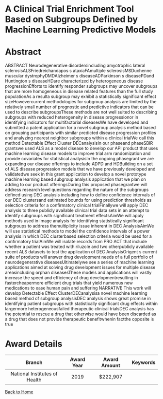 
A Clinical Trial Enrichment Tool Based on Subgroups Defined by Machine Learning Predictive Models
=================================================================================================

# Abstract


ABSTRACT Neurodegenerative disordersincluding amyotrophic lateral sclerosisALSFriedreichandapos s ataxiaFAmultiple sclerosisMSDuchenne muscular dystrophyDMDAlzheimer s diseaseADParkinson s diseasePDand Huntington s diseaseHDare characterized by heterogeneous disease progressionEfforts to identify responder subgroups may uncover subgroups that are more homogeneous in disease related features than the full study populationAs a resulta subgroup may exhibit a statistically significant effect sizeHowevercurrent methodologies for subgroup analysis are limited by the relatively small number of prognostic and predictive indicators that can be used to describe subgroupsThese methods are not well suited to describing subgroups with reduced heterogeneity in disease progressionor in identifying indicators for multifactorial diseasesWe have developed and submitted a patent application for a novel subgroup analysis method based on grouping participants with similar predicted disease progression profiles and analyzing nearest neighbor subgroups within a clinical trialWe call this method Detectable Effect Cluster DECanalysisIn our phaseand phaseSBIR grantswe used ALS as a model disease to develop our API product that uses machine learning disease models to improve trial arm randomization and provide covariates for statistical analysisIn the ongoing phasegrant we are expanding our disease offerings to include ADPD and HDBuilding on a set of ALS disease progression models that we have previously developed and validatedwe seek in this grant application to develop a novel prototype machine learning based subgroup analysis application that we plan on adding to our product offeringsDuring this proposed phasegrantwe will address research level questions regarding the nature of the subgroups defined using DEC analysis including how to define confidence intervals of our DEC clustersand estimated bounds for using prediction thresholds as selection criteria for a confirmatory clinical trialFinallywe will apply DEC analysis to three publicly available clinical trial data sets in an attempt to identify subgroups with significant treatment effectsAimWe will apply methods used in image analysis for identifying statistically significant subgroups to address themultiplicity issue inherent in DEC AnalysisAimWe will use statistical methods to model the confidence intervals of a power analysis in which DEC clusterbased selection criteria would be used for a confirmatory trialAimWe will isolate records from PRO ACT that include whether a patient was treated with riluzole and two otherpublicly available recent ALS datasets to test the application of DEC AnalysisOrigent s current suite of products will answer drug development needs of a full portfolio of neurodegenerative diseasesUltimatelywe see a series of machine learning applications aimed at solving drug development issues for multiple disease areasincluding orphan diseasesThese models and applications will vastly increase the speed and efficiency of drug developmentresulting in fastercheapermore efficient drug trials that yield numerous new medications to ease human pain and suffering NARRATIVE This work will develop Detectable Effect ClusterDECanalysisa novel machine learning based method of subgroup analysisDEC analysis shows great promise in identifying patient subgroups with statistically significant drug effects within largermore heterogeneousfailed therapeutic clinical trialsDEC analysis has the potential to rescue a drug that otherwise would have been discarded as a drug that does not provide therapeutic benefitwhenin factthe opposite is true  

# Award Details

|Branch|Award Year|Award Amount|Keywords|
| :---: | :---: | :---: | :---: |
|National Institutes of Health|2019|$222,907||
  
  


[Back to Home](https://github.com/chrischow/dod_sbir_awards#2474)